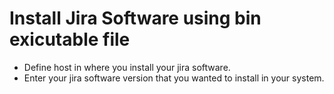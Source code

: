 # Install Jira Software using bin exicutable file

- Define host in where you install your jira software.
- Enter your jira software version that you wanted to install in your system.
